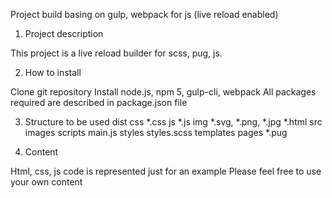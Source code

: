 Project build basing on gulp, webpack for js (live reload enabled)

1. Project description

This project is a live reload builder for scss, pug, js.

2. How to install

Clone git repository
Install node.js, npm 5, gulp-cli, webpack
All packages required are described in package.json file

3. Structure to be used
    dist
        css
            *.css
        js
            *.js
        img
            *.svg, *.png, *.jpg
        *.html
    src
        images
        scripts
            main.js
        styles
            styles.scss
        templates
            pages
                *.pug

4. Content 

Html, css, js code is represented just for an example
Please feel free to use your own content